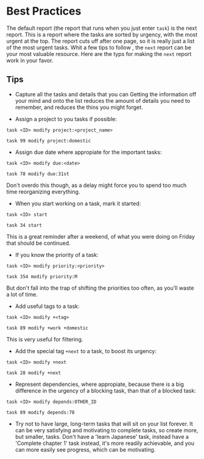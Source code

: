# Best Practices
The default report (the report that runs when you just enter `task`) is the next
report. This is a report where the tasks are sorted by urgency, with the most
urgent at the top. The report cuts uff after one page, so it is really just a 
list of the most urgent tasks. Whit a few tips to follow , the `next` report 
can be your most valuable resource. Here are the typs for making the `next`
report work in your favor.

## Tips

- Capture all the tasks and details that you can Getting the information off
your mind and onto the list reduces the amount of details you need to remember,
and reduces the thins you might forget.

- Assign a project to you tasks if possible:
```
task <ID> modify project:<project_name>

task 99 modify project:domestic
```

- Assign due date where appropiate for the important tasks:
```
task <ID> modify due:<date>

task 78 modify due:31st
```
Don't overdo this though, as a delay might force you to spend too much time reorganizing everything.

- When you start working on a task, mark it started:
```
task <ID> start

task 34 start
```
This is a great reminder after a weekend, of what you were doing on Friday that should be continued.

- If you know the priority of a task:
```
task <ID> modify priority:<priority>

task 354 modify priority:M
```
But don't fall into the trap of shifting the priorities too often, as you'll waste a lot of time.

- Add useful tags to a task:
```
task <ID> modify +<tag>

task 89 modify +work +domestic
```
This is very useful for filtering.

- Add the special tag `+next` to a task, to boost its urgency:
```
task <ID> modify +next

task 28 modify +next
```

- Represent dependencies, where appropiate, because there is a big difference in the 
urgency of a blocking task, than that of a blocked task:
```
task <ID> modify depends:OTHER_ID

task 89 modify depends:78
```

- Try not to have large, long-term tasks that will sit on your list forever. It can
be very satisfying and motivating to complete tasks, so create more, but smaller, tasks.
Don't have a 'learn Japanese' task, instead have a 'Complete chapter 1' task instead,
it's more readily achievable, and you can more easily see progress, which can be motivating.
